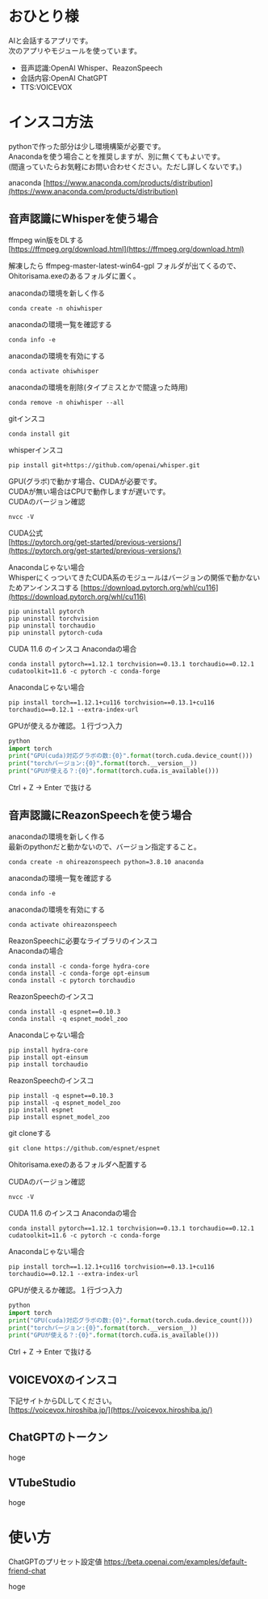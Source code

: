 # おひとり様
AIと会話するアプリです。  
次のアプリやモジュールを使っています。  

- 音声認識:OpenAI Whisper、ReazonSpeech  
- 会話内容:OpenAI ChatGPT  
- TTS:VOICEVOX  

# インスコ方法
pythonで作った部分は少し環境構築が必要です。  
Anacondaを使う場合ことを推奨しますが、別に無くてもよいです。  
(間違っていたらお気軽にお問い合わせください。ただし詳しくないです。)  

anaconda
[https://www.anaconda.com/products/distribution](https://www.anaconda.com/products/distribution)

## 音声認識にWhisperを使う場合
ffmpeg win版をDLする  
[https://ffmpeg.org/download.html](https://ffmpeg.org/download.html)  

解凍したら ffmpeg-master-latest-win64-gpl フォルダが出てくるので、Ohitorisama.exeのあるフォルダに置く。

anacondaの環境を新しく作る
~~~
conda create -n ohiwhisper
~~~

anacondaの環境一覧を確認する
~~~
conda info -e
~~~
anacondaの環境を有効にする
~~~
conda activate ohiwhisper
~~~
anacondaの環境を削除(タイプミスとかで間違った時用)
~~~
conda remove -n ohiwhisper --all
~~~

gitインスコ
~~~
conda install git
~~~

whisperインスコ
~~~
pip install git+https://github.com/openai/whisper.git
~~~


GPU(グラボ)で動かす場合、CUDAが必要です。  
CUDAが無い場合はCPUで動作しますが遅いです。  
CUDAのバージョン確認
~~~
nvcc -V
~~~

CUDA公式  
[https://pytorch.org/get-started/previous-versions/](https://pytorch.org/get-started/previous-versions/)

Anacondaじゃない場合  
WhisperにくっついてきたCUDA系のモジュールはバージョンの関係で動かないためアンインスコする
[https://download.pytorch.org/whl/cu116](https://download.pytorch.org/whl/cu116)
~~~
pip uninstall pytorch
pip uninstall torchvision
pip uninstall torchaudio
pip uninstall pytorch-cuda
~~~

CUDA 11.6 のインスコ
Anacondaの場合
~~~
conda install pytorch==1.12.1 torchvision==0.13.1 torchaudio==0.12.1 cudatoolkit=11.6 -c pytorch -c conda-forge
~~~
Anacondaじゃない場合
~~~
pip install torch==1.12.1+cu116 torchvision==0.13.1+cu116 torchaudio==0.12.1 --extra-index-url 
~~~

GPUが使えるか確認。１行づつ入力
~~~python
python
import torch
print("GPU(cuda)対応グラボの数:{0}".format(torch.cuda.device_count()))
print("torchバージョン:{0}".format(torch.__version__))
print("GPUが使える？:{0}".format(torch.cuda.is_available()))
~~~
Ctrl + Z → Enter で抜ける

## 音声認識にReazonSpeechを使う場合
anacondaの環境を新しく作る  
最新のpythonだと動かないので、バージョン指定すること。
~~~
conda create -n ohireazonspeech python=3.8.10 anaconda
~~~
anacondaの環境一覧を確認する
~~~
conda info -e
~~~
anacondaの環境を有効にする
~~~
conda activate ohireazonspeech
~~~
ReazonSpeechに必要なライブラリのインスコ  
Anacondaの場合
~~~
conda install -c conda-forge hydra-core
conda install -c conda-forge opt-einsum
conda install -c pytorch torchaudio
~~~
ReazonSpeechのインスコ
~~~
conda install -q espnet==0.10.3
conda install -q espnet_model_zoo
~~~

Anacondaじゃない場合
~~~
pip install hydra-core
pip install opt-einsum
pip install torchaudio
~~~
ReazonSpeechのインスコ
~~~
pip install -q espnet==0.10.3
pip install -q espnet_model_zoo
pip install espnet
pip install espnet_model_zoo
~~~

git cloneする
~~~
git clone https://github.com/espnet/espnet
~~~
Ohitorisama.exeのあるフォルダへ配置する

CUDAのバージョン確認
~~~
nvcc -V
~~~

CUDA 11.6 のインスコ
Anacondaの場合
~~~
conda install pytorch==1.12.1 torchvision==0.13.1 torchaudio==0.12.1 cudatoolkit=11.6 -c pytorch -c conda-forge
~~~
Anacondaじゃない場合
~~~
pip install torch==1.12.1+cu116 torchvision==0.13.1+cu116 torchaudio==0.12.1 --extra-index-url 
~~~

GPUが使えるか確認。１行づつ入力
~~~python
python
import torch
print("GPU(cuda)対応グラボの数:{0}".format(torch.cuda.device_count()))
print("torchバージョン:{0}".format(torch.__version__))
print("GPUが使える？:{0}".format(torch.cuda.is_available()))
~~~
Ctrl + Z → Enter で抜ける


## VOICEVOXのインスコ
下記サイトからDLしてください。  
[https://voicevox.hiroshiba.jp/](https://voicevox.hiroshiba.jp/)

## ChatGPTのトークン

hoge

## VTubeStudio

hoge

# 使い方

ChatGPTのプリセット設定値
https://beta.openai.com/examples/default-friend-chat

hoge
